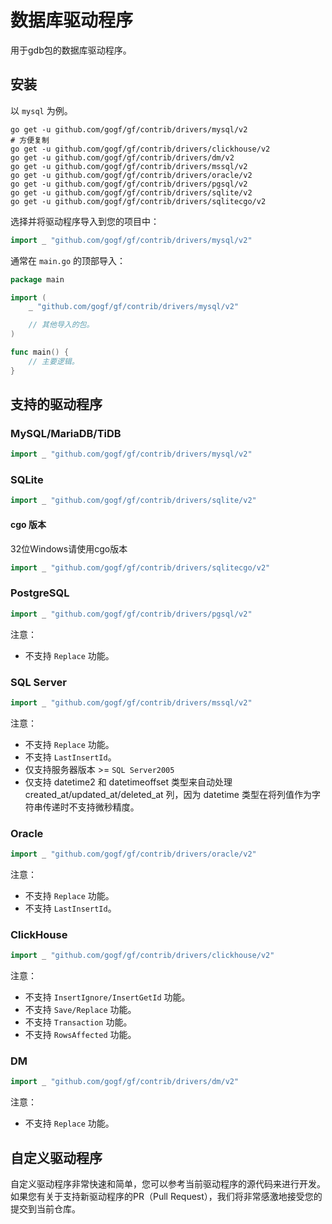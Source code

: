 # 数据库驱动程序

用于gdb包的数据库驱动程序。

## 安装

以 `mysql` 为例。

```shell
go get -u github.com/gogf/gf/contrib/drivers/mysql/v2
# 方便复制
go get -u github.com/gogf/gf/contrib/drivers/clickhouse/v2
go get -u github.com/gogf/gf/contrib/drivers/dm/v2
go get -u github.com/gogf/gf/contrib/drivers/mssql/v2
go get -u github.com/gogf/gf/contrib/drivers/oracle/v2
go get -u github.com/gogf/gf/contrib/drivers/pgsql/v2
go get -u github.com/gogf/gf/contrib/drivers/sqlite/v2
go get -u github.com/gogf/gf/contrib/drivers/sqlitecgo/v2
```

选择并将驱动程序导入到您的项目中：

```go
import _ "github.com/gogf/gf/contrib/drivers/mysql/v2"
```

通常在 `main.go` 的顶部导入：

```go
package main

import (
	_ "github.com/gogf/gf/contrib/drivers/mysql/v2"

	// 其他导入的包。
)

func main() {
	// 主要逻辑。
}
```

## 支持的驱动程序

### MySQL/MariaDB/TiDB

```go
import _ "github.com/gogf/gf/contrib/drivers/mysql/v2"
```

### SQLite

```go
import _ "github.com/gogf/gf/contrib/drivers/sqlite/v2"
```

#### cgo 版本

32位Windows请使用cgo版本

```go
import _ "github.com/gogf/gf/contrib/drivers/sqlitecgo/v2"
```

### PostgreSQL

```go
import _ "github.com/gogf/gf/contrib/drivers/pgsql/v2"
```

注意：

- 不支持 `Replace` 功能。

### SQL Server

```go
import _ "github.com/gogf/gf/contrib/drivers/mssql/v2"
```

注意：

- 不支持 `Replace` 功能。
- 不支持 `LastInsertId`。
- 仅支持服务器版本 >= `SQL Server2005`
- 仅支持 datetime2 和 datetimeoffset 类型来自动处理 created_at/updated_at/deleted_at 列，因为 datetime 类型在将列值作为字符串传递时不支持微秒精度。

### Oracle

```go
import _ "github.com/gogf/gf/contrib/drivers/oracle/v2"
```

注意：

- 不支持 `Replace` 功能。
- 不支持 `LastInsertId`。

### ClickHouse

```go
import _ "github.com/gogf/gf/contrib/drivers/clickhouse/v2"
```

注意：

- 不支持 `InsertIgnore/InsertGetId` 功能。
- 不支持 `Save/Replace` 功能。
- 不支持 `Transaction` 功能。
- 不支持 `RowsAffected` 功能。

### DM

```go
import _ "github.com/gogf/gf/contrib/drivers/dm/v2"
```

注意：

- 不支持 `Replace` 功能。

## 自定义驱动程序

自定义驱动程序非常快速和简单，您可以参考当前驱动程序的源代码来进行开发。
如果您有关于支持新驱动程序的PR（Pull Request），我们将非常感激地接受您的提交到当前仓库。